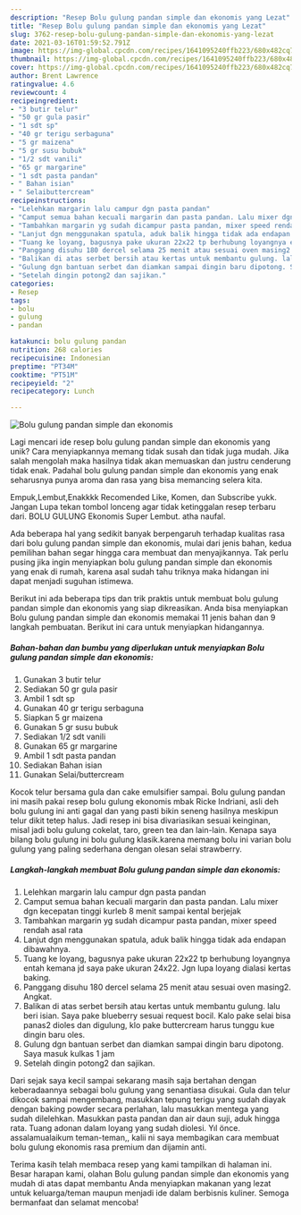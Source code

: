 ```yaml
---
description: "Resep Bolu gulung pandan simple dan ekonomis yang Lezat"
title: "Resep Bolu gulung pandan simple dan ekonomis yang Lezat"
slug: 3762-resep-bolu-gulung-pandan-simple-dan-ekonomis-yang-lezat
date: 2021-03-16T01:59:52.791Z
image: https://img-global.cpcdn.com/recipes/1641095240ffb223/680x482cq70/bolu-gulung-pandan-simple-dan-ekonomis-foto-resep-utama.jpg
thumbnail: https://img-global.cpcdn.com/recipes/1641095240ffb223/680x482cq70/bolu-gulung-pandan-simple-dan-ekonomis-foto-resep-utama.jpg
cover: https://img-global.cpcdn.com/recipes/1641095240ffb223/680x482cq70/bolu-gulung-pandan-simple-dan-ekonomis-foto-resep-utama.jpg
author: Brent Lawrence
ratingvalue: 4.6
reviewcount: 4
recipeingredient:
- "3 butir telur"
- "50 gr gula pasir"
- "1 sdt sp"
- "40 gr terigu serbaguna"
- "5 gr maizena"
- "5 gr susu bubuk"
- "1/2 sdt vanili"
- "65 gr margarine"
- "1 sdt pasta pandan"
- " Bahan isian"
- " Selaibuttercream"
recipeinstructions:
- "Lelehkan margarin lalu campur dgn pasta pandan"
- "Camput semua bahan kecuali margarin dan pasta pandan. Lalu mixer dgn kecepatan tinggi kurleb 8 menit sampai kental berjejak"
- "Tambahkan margarin yg sudah dicampur pasta pandan, mixer speed rendah asal rata"
- "Lanjut dgn menggunakan spatula, aduk balik hingga tidak ada endapan dibawahnya."
- "Tuang ke loyang, bagusnya pake ukuran 22x22 tp berhubung loyangnya entah kemana jd saya pake ukuran 24x22. Jgn lupa loyang dialasi kertas baking."
- "Panggang disuhu 180 dercel selama 25 menit atau sesuai oven masing2. Angkat."
- "Balikan di atas serbet bersih atau kertas untuk membantu gulung. lalu beri isian. Saya pake blueberry sesuai request bocil. Kalo pake selai bisa panas2 dioles dan digulung, klo pake buttercream harus tunggu kue dingin baru oles."
- "Gulung dgn bantuan serbet dan diamkan sampai dingin baru dipotong. Saya masuk kulkas 1 jam"
- "Setelah dingin potong2 dan sajikan."
categories:
- Resep
tags:
- bolu
- gulung
- pandan

katakunci: bolu gulung pandan 
nutrition: 268 calories
recipecuisine: Indonesian
preptime: "PT34M"
cooktime: "PT51M"
recipeyield: "2"
recipecategory: Lunch

---
```



![Bolu gulung pandan simple dan ekonomis](https://img-global.cpcdn.com/recipes/1641095240ffb223/680x482cq70/bolu-gulung-pandan-simple-dan-ekonomis-foto-resep-utama.jpg)

Lagi mencari ide resep bolu gulung pandan simple dan ekonomis yang unik? Cara menyiapkannya memang tidak susah dan tidak juga mudah. Jika salah mengolah maka hasilnya tidak akan memuaskan dan justru cenderung tidak enak. Padahal bolu gulung pandan simple dan ekonomis yang enak seharusnya punya aroma dan rasa yang bisa memancing selera kita.

Empuk,Lembut,Enakkkk Recomended Like, Komen, dan Subscribe yukk. Jangan Lupa tekan tombol lonceng agar tidak ketinggalan resep terbaru dari. BOLU GULUNG Ekonomis Super Lembut. atha naufal.

Ada beberapa hal yang sedikit banyak berpengaruh terhadap kualitas rasa dari bolu gulung pandan simple dan ekonomis, mulai dari jenis bahan, kedua pemilihan bahan segar hingga cara membuat dan menyajikannya. Tak perlu pusing jika ingin menyiapkan bolu gulung pandan simple dan ekonomis yang enak di rumah, karena asal sudah tahu triknya maka hidangan ini dapat menjadi suguhan istimewa.


Berikut ini ada beberapa tips dan trik praktis untuk membuat bolu gulung pandan simple dan ekonomis yang siap dikreasikan. Anda bisa menyiapkan Bolu gulung pandan simple dan ekonomis memakai 11 jenis bahan dan 9 langkah pembuatan. Berikut ini cara untuk menyiapkan hidangannya.

<!--inarticleads1-->

##### Bahan-bahan dan bumbu yang diperlukan untuk menyiapkan Bolu gulung pandan simple dan ekonomis:

1. Gunakan 3 butir telur
1. Sediakan 50 gr gula pasir
1. Ambil 1 sdt sp
1. Gunakan 40 gr terigu serbaguna
1. Siapkan 5 gr maizena
1. Gunakan 5 gr susu bubuk
1. Sediakan 1/2 sdt vanili
1. Gunakan 65 gr margarine
1. Ambil 1 sdt pasta pandan
1. Sediakan  Bahan isian
1. Gunakan  Selai/buttercream


Kocok telur bersama gula dan cake emulsifier sampai. Bolu gulung pandan ini masih pakai resep bolu gulung ekonomis mbak Ricke Indriani, asli deh bolu gulung ini anti gagal dan yang pasti bikin seneng hasilnya meskipun telur dikit tetep halus. Jadi resep ini bisa divariasikan sesuai keinginan, misal jadi bolu gulung cokelat, taro, green tea dan lain-lain. Kenapa saya bilang bolu gulung ini bolu gulung klasik.karena memang bolu ini varian bolu gulung yang paling sederhana dengan olesan selai strawberry. 

<!--inarticleads2-->

##### Langkah-langkah membuat Bolu gulung pandan simple dan ekonomis:

1. Lelehkan margarin lalu campur dgn pasta pandan
1. Camput semua bahan kecuali margarin dan pasta pandan. Lalu mixer dgn kecepatan tinggi kurleb 8 menit sampai kental berjejak
1. Tambahkan margarin yg sudah dicampur pasta pandan, mixer speed rendah asal rata
1. Lanjut dgn menggunakan spatula, aduk balik hingga tidak ada endapan dibawahnya.
1. Tuang ke loyang, bagusnya pake ukuran 22x22 tp berhubung loyangnya entah kemana jd saya pake ukuran 24x22. Jgn lupa loyang dialasi kertas baking.
1. Panggang disuhu 180 dercel selama 25 menit atau sesuai oven masing2. Angkat.
1. Balikan di atas serbet bersih atau kertas untuk membantu gulung. lalu beri isian. Saya pake blueberry sesuai request bocil. Kalo pake selai bisa panas2 dioles dan digulung, klo pake buttercream harus tunggu kue dingin baru oles.
1. Gulung dgn bantuan serbet dan diamkan sampai dingin baru dipotong. Saya masuk kulkas 1 jam
1. Setelah dingin potong2 dan sajikan.


Dari sejak saya kecil sampai sekarang masih saja bertahan dengan keberadaannya sebagai bolu gulung yang senantiasa disukai. Gula dan telur dikocok sampai mengembang, masukkan tepung terigu yang sudah diayak dengan baking powder secara perlahan, lalu masukkan mentega yang sudah dilelehkan. Masukkan pasta pandan dan air daun suji, aduk hingga rata. Tuang adonan dalam loyang yang sudah diolesi. Yıl önce. assalamualaikum teman-teman,, kalii ni saya membagikan cara membuat bolu gulung ekonomis rasa premium dan dijamin anti. 

Terima kasih telah membaca resep yang kami tampilkan di halaman ini. Besar harapan kami, olahan Bolu gulung pandan simple dan ekonomis yang mudah di atas dapat membantu Anda menyiapkan makanan yang lezat untuk keluarga/teman maupun menjadi ide dalam berbisnis kuliner. Semoga bermanfaat dan selamat mencoba!
